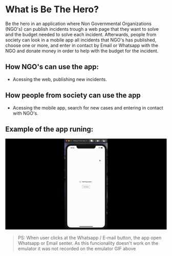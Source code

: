 # What is Be The Hero?

Be the hero in an application where Non Governmental Organizations (NGO's) can publish incidents trough a web page that they want to solve and the budget needed to solve each incident. Afterwards, people from society can look in a mobile app all incidents that NGO's has published, choose one or more, and enter in contact by Email or Whatsapp with the NGO and donate money in order to help with the budget for the incident.

## How NGO's can use the app:

- Acessing the web, publishing new incidents.

## How people from society can use the app

- Acessing the mobile app, search for new cases and entering in contact with NGO's.



## Example of the app runing:

![User from society looking at incidents](demo/user_side.gif)


> PS: When user clicks at the Whatsapp / E-mail button, the app open Whatsapp or Email senter. As this funcionality doesn't work on the emulator it was not recorded on the emulator GIF above

